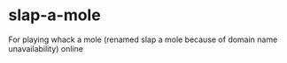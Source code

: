 # slap-a-mole
For playing whack a mole (renamed slap a mole because of domain name unavailability) online
